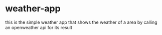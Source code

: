  # weather-app
this is the simple weather app that shows the weather of a area by calling an openweather api for its result
 
 
 
